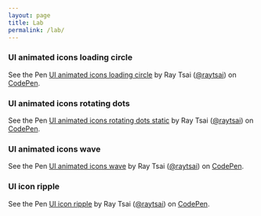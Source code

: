 ```yaml
---
layout: page
title: Lab
permalink: /lab/
---
```


<h3>UI animated icons loading circle</h3>
<p data-height="265" data-theme-id="light" data-slug-hash="BRRrPp" data-default-tab="css,result" data-user="raytsai" data-embed-version="2" data-pen-title="UI animated icons loading circle" class="codepen">See the Pen <a href="https://codepen.io/raytsai/pen/BRRrPp/">UI animated icons loading circle</a> by Ray Tsai (<a href="https://codepen.io/raytsai">@raytsai</a>) on <a href="https://codepen.io">CodePen</a>.</p>
<script async src="https://production-assets.codepen.io/assets/embed/ei.js"></script>

<h3>UI animated icons rotating dots</h3>
<p data-height="265" data-theme-id="light" data-slug-hash="dWvpqZ" data-default-tab="css" data-user="raytsai" data-embed-version="2" data-pen-title="UI animated icons rotating dots static" class="codepen">See the Pen <a href="https://codepen.io/raytsai/pen/dWvpqZ/">UI animated icons rotating dots static</a> by Ray Tsai (<a href="https://codepen.io/raytsai">@raytsai</a>) on <a href="https://codepen.io">CodePen</a>.</p>
<script async src="https://production-assets.codepen.io/assets/embed/ei.js"></script>

<h3>UI animated icons wave</h3>
<p data-height="265" data-theme-id="light" data-slug-hash="OmpNdy" data-default-tab="css" data-user="raytsai" data-embed-version="2" data-pen-title="UI animated icons wave" class="codepen">See the Pen <a href="https://codepen.io/raytsai/pen/OmpNdy/">UI animated icons wave</a> by Ray Tsai (<a href="https://codepen.io/raytsai">@raytsai</a>) on <a href="https://codepen.io">CodePen</a>.</p>
<script async src="https://production-assets.codepen.io/assets/embed/ei.js"></script>

<h3>UI icon ripple</h3>
<p data-height="265" data-theme-id="light" data-slug-hash="GmWMWe" data-default-tab="css" data-user="raytsai" data-embed-version="2" data-pen-title="UI icon ripple" class="codepen">See the Pen <a href="https://codepen.io/raytsai/pen/GmWMWe/">UI icon ripple</a> by Ray Tsai (<a href="https://codepen.io/raytsai">@raytsai</a>) on <a href="https://codepen.io">CodePen</a>.</p>
<script async src="https://production-assets.codepen.io/assets/embed/ei.js"></script>
